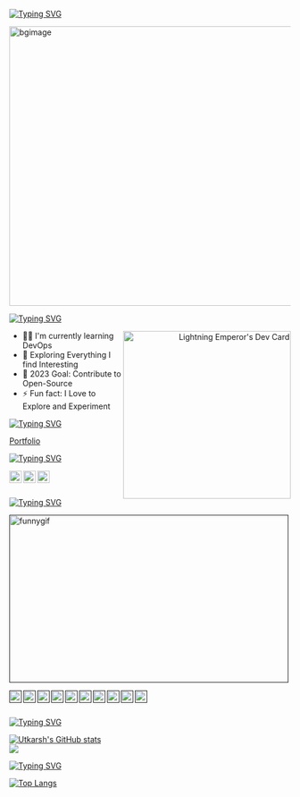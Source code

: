 
[![Typing SVG](https://readme-typing-svg.demolab.com?font=hack&weight=900&duration=3000&pause=1000&color=4EE2FA&width=435&lines=Hi+There+%E2%9C%8C+%2C+I'm+Utkarsh)](https://git.io/typing-svg)

[<img align="center" alt="bgimage" width="1500px" height="500px" src="https://camo.githubusercontent.com/12e5f2b182da4b52850b29bb09e8ba3e92b0ac2c0bd121de7dfcbb291fbbd525/68747470733a2f2f692e70696e696d672e636f6d2f6f726967696e616c732f37372f63612f61332f37376361613332383834643733356434333961646534356261333766656166322e676966"/>](https://www.linkedin.com/in/utkarsh-mandape-3a94a0197/)

[![Typing SVG](https://readme-typing-svg.demolab.com?font=hack&weight=900&duration=3000&pause=1000&color=4EE2FA&width=435&lines=I'm+a+Developer%2C+Learner+and+Thinker)](https://git.io/typing-svg)

<a align="right" href="https://app.daily.dev/LightningEmperor"><img src="https://api.daily.dev/devcards/fb60168a6e7648fbbc8c5243939f19ec.png?r=g9w" width="300" alt="Lightning Emperor's Dev Card" align="right"/></a>

- 👩‍💻 I'm currently learning DevOps
- 🎋   Exploring Everything I find Interesting
- 🥅 2023 Goal: Contribute to Open-Source
- ⚡ Fun fact: I Love to Explore and Experiment



[![Typing SVG](https://readme-typing-svg.demolab.com?font=hack&weight=900&duration=3000&pause=1000&color=4EE2FA&width=435&lines=Portfolio+website)](https://git.io/typing-svg)

<a href="https://gentle-liger-61e146.netlify.app/" target="_blank">Portfolio</a>

[![Typing SVG](https://readme-typing-svg.demolab.com?font=hack&weight=900&duration=3000&pause=1000&color=4EE2FA&width=435&lines=Connect+with+me%3A)](https://git.io/typing-svg)

[<img align="left" alt="UtkarshM-Hub" width="22px" src="https://res.cloudinary.com/dcglxmssd/image/upload/v1684502382/linkedin_vfsww0.png"/>](https://www.linkedin.com/in/utkarsh-mandape-3a94a0197/)

[<img align="left" alt="UtkarshM-Hub" width="22px" src="https://res.cloudinary.com/dcglxmssd/image/upload/v1684502369/twitter_zspmdr.png"/>](https://twitter.com/MandapeUtkarsh)

[<img align="left" alt="UtkarshM-Hub" width="22px" src="https://cdn-icons-png.flaticon.com/512/174/174855.png"/>](https://www.instagram.com/utkarshmandape/)

<br/>
<br/>

[![Typing SVG](https://readme-typing-svg.demolab.com?font=hack&weight=900&duration=3000&pause=1000&color=4EE2FA&width=435&lines=Language+and+Tools%3A)](https://git.io/typing-svg)

[<img align="center" alt="funnygif" width="500" height="300px" src="https://media.giphy.com/media/l1KuiQXE2g0OIl9NC/giphy.gif"/>]()



[<img align="left" alt="GO" width="22px" src="https://cdn.icon-icons.com/icons2/2699/PNG/512/golang_logo_icon_171073.png"/>]()

[<img align="left" alt="Python" width="22px" src="https://cdn.icon-icons.com/icons2/2415/PNG/512/python_original_logo_icon_146381.png"/>]()

[<img align="left" alt="ReactJS" width="22px" src="https://res.cloudinary.com/dcglxmssd/image/upload/v1684502089/react_mm3wy1.png"/>]()

[<img align="left" alt="CSS" width="22px" src="https://res.cloudinary.com/dcglxmssd/image/upload/v1684502088/css_utxgvk.png"/>]()

[<img align="left" alt="JS" width="22px" src="https://res.cloudinary.com/dcglxmssd/image/upload/v1684502088/javascript_m9ta5j.png"/>]()

[<img align="left" alt="NodeJS" width="22px" src="https://res.cloudinary.com/dcglxmssd/image/upload/v1684502089/node_acidpa.png"/>]()

[<img align="left" alt="mongoDb" width="22px" src="https://img.icons8.com/color/452/mongodb.png"/>]()

[<img align="left" alt="GraphQl" width="22px" src="https://img.icons8.com/color/344/graphql.png"/>]()

[<img align="left" alt="git" width="22px" src="https://img.icons8.com/color/344/git.png"/>]()

[<img align="left" alt="Docker" width="22px" src="https://cdn.icon-icons.com/icons2/2415/PNG/512/docker_plain_logo_icon_146554.png"/>]()

<br/>
<br/>

[![Typing SVG](https://readme-typing-svg.demolab.com?font=hack&weight=900&duration=3000&pause=1000&color=4EE2FA&width=435&lines=My+GitHub+Stats%3A)](https://git.io/typing-svg)

[![Utkarsh's GitHub stats](https://github-readme-stats.vercel.app/api?username=UtkarshM-Hub&show_icons=true&theme=tokyonight)](https://github.com/UtkarshM-Hub/github-readme-stats)
<br/>
![](https://komarev.com/ghpvc/?username=UtkarshM-hub&color=blue)

[![Typing SVG](https://readme-typing-svg.demolab.com?font=hack&weight=900&duration=3000&pause=1000&color=4EE2FA&width=435&lines=My+Language+Stats%3A)](https://git.io/typing-svg)

[![Top Langs](https://github-readme-stats.vercel.app/api/top-langs/?username=UtkarshM-Hub&theme=tokyonight)](https://github.com/UtkarshM-Hub/github-readme-stats)
